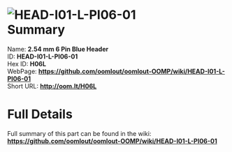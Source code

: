 
![HEAD-I01-L-PI06-01](https://github.com/oomlout/oomlout-OOMP/blob/master/parts/HEAD-I01-L-PI06-01/HEAD-I01-L-PI06-01_420.jpg)   
Summary
=================
  
Name: __2.54 mm 6 Pin Blue Header__    
ID: __HEAD-I01-L-PI06-01__   
Hex ID: __H06L__   
WebPage: __https://github.com/oomlout/oomlout-OOMP/wiki/HEAD-I01-L-PI06-01__   
Short URL: __http://oom.lt/H06L__   

Full Details
==========================
Full summary of this part can be found in the wiki:   
__https://github.com/oomlout/oomlout-OOMP/wiki/HEAD-I01-L-PI06-01__    

